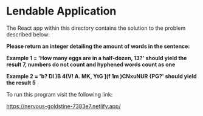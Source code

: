# Lendable Application

The React app within this directory contains the solution to the problem described below:

**Please return an integer detailing the amount of words in the sentence:**

**Example 1 = 'How many eggs are in a half-dozen, 13?' should yield the result 7, numbers do not count and hyphened words count as one**

**Example 2 = 'b? Dl )B 4(V! A. MK, YtG ](f 1m )CNxuNUR {PG?' should yield the result 5**

To run this program visit the following link: 

https://nervous-goldstine-7383e7.netlify.app/